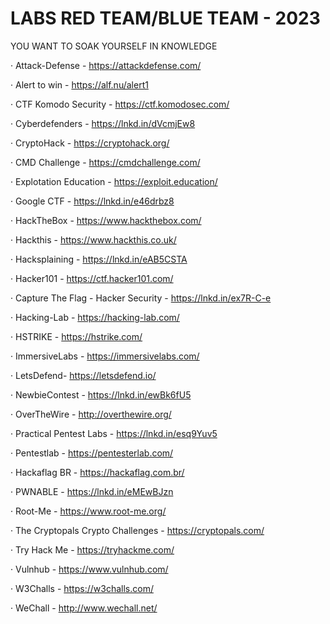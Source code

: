 # LABS RED TEAM/BLUE TEAM - 2023
YOU WANT TO SOAK YOURSELF IN KNOWLEDGE

· Attack-Defense - https://attackdefense.com/

· Alert to win - https://alf.nu/alert1

· CTF Komodo Security - https://ctf.komodosec.com/

· Cyberdefenders - https://lnkd.in/dVcmjEw8

· CryptoHack - https://cryptohack.org/

· CMD Challenge - https://cmdchallenge.com/

· Explotation Education - https://exploit.education/

· Google CTF - https://lnkd.in/e46drbz8

· HackTheBox - https://www.hackthebox.com/

· Hackthis - https://www.hackthis.co.uk/

· Hacksplaining - https://lnkd.in/eAB5CSTA

· Hacker101 - https://ctf.hacker101.com/

· Capture The Flag - Hacker Security - https://lnkd.in/ex7R-C-e

· Hacking-Lab - https://hacking-lab.com/

· HSTRIKE - https://hstrike.com/

· ImmersiveLabs - https://immersivelabs.com/

· LetsDefend- https://letsdefend.io/

· NewbieContest - https://lnkd.in/ewBk6fU5

· OverTheWire - http://overthewire.org/

· Practical Pentest Labs - https://lnkd.in/esq9Yuv5

· Pentestlab - https://pentesterlab.com/

· Hackaflag BR - https://hackaflag.com.br/

· PWNABLE - https://lnkd.in/eMEwBJzn

· Root-Me - https://www.root-me.org/

· The Cryptopals Crypto Challenges - https://cryptopals.com/

· Try Hack Me - https://tryhackme.com/

· Vulnhub - https://www.vulnhub.com/

· W3Challs - https://w3challs.com/

· WeChall - http://www.wechall.net/ 

